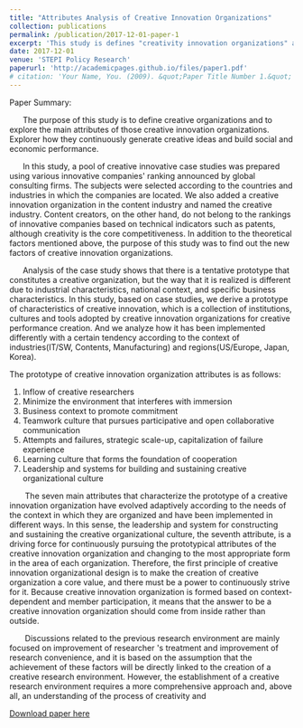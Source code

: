 ```yaml
---
title: "Attributes Analysis of Creative Innovation Organizations"
collection: publications
permalink: /publication/2017-12-01-paper-1
excerpt: 'This study is defines "creativity innovation organizations" and explore the main attributes of creative innovation organizations'
date: 2017-12-01
venue: 'STEPI Policy Research'
paperurl: 'http://academicpages.github.io/files/paper1.pdf'
# citation: 'Your Name, You. (2009). &quot;Paper Title Number 1.&quot; <i>Journal 1</i>. 1(1).'
---
```

Paper Summary:

&nbsp;&nbsp;&nbsp;&nbsp;&nbsp; The purpose of this study is to define creative organizations and to explore the main attributes of those creative innovation organizations. Explorer how they continuously generate creative ideas and build social and economic performance.

&nbsp;&nbsp;&nbsp;&nbsp;&nbsp; In this study, a pool of creative innovative case studies was prepared using various innovative companies' ranking announced by global consulting firms. The subjects were selected according to the countries and industries in which the companies are located. We also added a creative innovation organization in the content industry and named the creative industry. Content creators, on the other hand, do not belong to the rankings of innovative companies based on technical indicators such as patents, although creativity is the core competitiveness. In addition to the theoretical factors mentioned above, the purpose of this study was to find out the new factors of creative innovation organizations.

&nbsp;&nbsp;&nbsp;&nbsp;&nbsp; Analysis of the case study shows that there is a tentative prototype that constitutes a creative organization, but the way that it is realized is different due to industrial characteristics, national context, and specific business characteristics. In this study, based on case studies, we derive a prototype of characteristics of creative innovation, which is a collection of institutions, cultures and tools adopted by creative innovation organizations for creative performance creation. And we analyze how it has been implemented differently with a certain tendency according to the context of industries(IT/SW, Contents, Manufacturing) and regions(US/Europe, Japan, Korea).

The prototype of creative innovation organization attributes is as follows:
1. Inflow of creative researchers
2. Minimize the environment that interferes with immersion
3. Business context to promote commitment
4. Teamwork culture that pursues participative and open collaborative communication
5. Attempts and failures, strategic scale-up, capitalization of failure experience
6. Learning culture that forms the foundation of cooperation
7. Leadership and systems for building and sustaining creative organizational culture

&nbsp;&nbsp;&nbsp;&nbsp;&nbsp;&nbsp; The seven main attributes that characterize the prototype of a creative innovation organization have evolved adaptively according to the needs of the context in which they are organized and have been implemented in different ways. In this sense, the leadership and system for constructing and sustaining the creative organizational culture, the seventh attribute, is a driving force for continuously pursuing the prototypical attributes of the creative innovation organization and changing to the most appropriate form in the area of each organization. Therefore, the first principle of creative innovation organizational design is to make the creation of creative organization a core value, and there must be a power to continuously strive for it. Because creative innovation organization is formed based on context-dependent and member participation, it means that the answer to be a creative innovation organization should come from inside rather than outside.

&nbsp;&nbsp;&nbsp;&nbsp;&nbsp;&nbsp; Discussions related to the previous research environment are mainly focused on improvement of researcher 's treatment and improvement of research convenience, and it is based on the assumption that the achievement of these factors will be directly linked to the creation of a creative research environment. However, the establishment of a creative research environment requires a more comprehensive approach and, above all, an understanding of the process of creativity and


[Download paper here](https://stepi.re.kr/common/report/Download.do?reIdx=878&cateCont=A0201&streFileNm=A0201_878&downCont=0)

<!-- Recommended citation: Your Name, You. (2009). "Paper Title Number 1." <i>Journal 1</i>. 1(1). -->